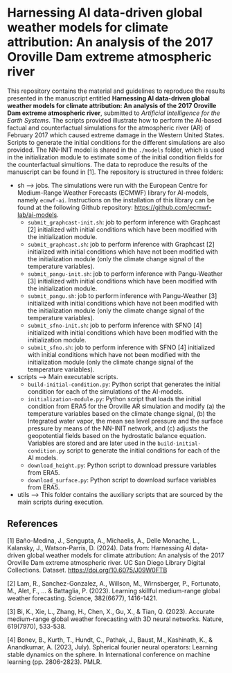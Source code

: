 # Harnessing AI data-driven global weather models for climate attribution: An analysis of the 2017 Oroville Dam extreme atmospheric river 
This repository contains the material and guidelines to reproduce the results presented in the manuscript entitled **Harnessing AI data-driven global weather models for climate attribution: An analysis of the 2017 Oroville Dam extreme atmospheric river**, submitted to *Artificial Intelligence for the Earth Systems*. The scripts provided illustrate how to perform the AI-based factual and counterfactual simulations for the atmospheric river (AR) of February 2017 which caused extreme damage in the Western United States. Scripts to generate the initial conditions for the different simulations are also provided. The NN-INIT model is shared in the `./models` folder, which is used in the initialization module to estimate some of the initial condition fields for the counterfactual simultions. The data to reproduce the results of the manuscript can be found in [1]. The repository is structured in three folders:

* sh --> jobs. The simulations were run with the European Centre for Medium-Range Weather Forecasts (ECMWF) library for AI-models, namely `ecmwf-ai`. Instructions on the installation of this library can be found at the following Github repository: https://github.com/ecmwf-lab/ai-models. 
  * `submit_graphcast-init.sh`: job to perform inference with Graphcast [2] initialized with initial conditions which have been modified with the initialization module.
  * `submit_graphcast.sh`: job to perform inference with Graphcast [2] initialized with initial conditions which have not been modified with the initialization module (only the climate change signal of the temperature variables).
  * `submit_pangu-init.sh`: job to perform inference with Pangu-Weather [3] initialized with initial conditions which have been modified with the initialization module.
  * `submit_pangu.sh`: job to perform inference with Pangu-Weather [3] initialized with initial conditions which have not been modified with the initialization module (only the climate change signal of the temperature variables).
  * `submit_sfno-init.sh`: job to perform inference with SFNO [4] initialized with initial conditions which have been modified with the initialization module.
  * `submit_sfno.sh`: job to perform inference with SFNO [4] initialized with initial conditions which have not been modified with the initialization module (only the climate change signal of the temperature variables).
* scripts --> Main executable scripts.
  * `build-initial-condition.py`: Python script that generates the initial condition for each of the simulations of the AI-models.
  * `initialization-module.py`: Python script that loads the initial condition from ERA5 for the Oroville AR simulation and modify (a) the temperature variables based on the climate change signal, (b) the Integrated water vapor, the mean sea level pressure and the surface pressure by means of the NN-INIT network, and (c) adjusts the geopotential fields based on the hydrostatic balance equation. Variables are stored and are later used in the `build-initial-condition.py` script to generate the initial conditions for each of the AI models.
  * `download_height.py`: Python script to download pressure variables from ERA5.
  * `download_surface.py`: Python script to download surface variables from ERA5.
* utils --> This folder contains the auxiliary scripts that are sourced by the main scripts during execution.


## References
[1] Baño-Medina, J., Sengupta, A., Michaelis, A., Delle Monache, L., Kalansky, J., Watson-Parris, D. (2024). Data from: Harnessing AI data-driven global weather models for climate attribution: An analysis of the 2017 Oroville Dam extreme atmospheric river. UC San Diego Library Digital Collections. Dataset. https://doi.org/10.6075/J09W0FTB

[2] Lam, R., Sanchez-Gonzalez, A., Willson, M., Wirnsberger, P., Fortunato, M., Alet, F., ... & Battaglia, P. (2023). Learning skillful medium-range global weather forecasting. Science, 382(6677), 1416-1421.

[3] Bi, K., Xie, L., Zhang, H., Chen, X., Gu, X., & Tian, Q. (2023). Accurate medium-range global weather forecasting with 3D neural networks. Nature, 619(7970), 533-538.

[4] Bonev, B., Kurth, T., Hundt, C., Pathak, J., Baust, M., Kashinath, K., & Anandkumar, A. (2023, July). Spherical fourier neural operators: Learning stable dynamics on the sphere. In International conference on machine learning (pp. 2806-2823). PMLR.
